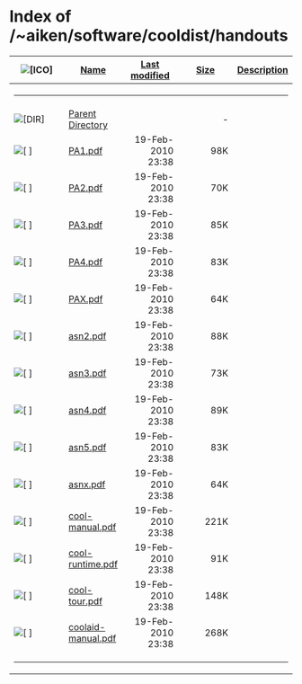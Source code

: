 # Index of /~aiken/software/cooldist/handouts

<table>
<colgroup>
<col style="width: 20%" />
<col style="width: 20%" />
<col style="width: 20%" />
<col style="width: 20%" />
<col style="width: 20%" />
</colgroup>
<thead>
<tr>
<th><img src="/icons/blank.gif" alt="[ICO]" /></th>
<th><a href="?C=N;O=D">Name</a></th>
<th><a href="?C=M;O=A">Last modified</a></th>
<th><a href="?C=S;O=A">Size</a></th>
<th><a href="?C=D;O=A">Description</a></th>
</tr>
</thead>
<tbody>
<tr>
<th colspan="5"><hr /></th>
</tr>
&#10;<tr>
<td data-valign="top"><img src="/icons/back.gif" alt="[DIR]" /></td>
<td><a href="/~aiken/software/cooldist/">Parent Directory</a></td>
<td> </td>
<td style="text-align: right;">-</td>
<td> </td>
</tr>
<tr>
<td data-valign="top"><img src="/icons/layout.gif" alt="[ ]" /></td>
<td><a href="PA1.pdf">PA1.pdf</a></td>
<td style="text-align: right;">19-Feb-2010 23:38</td>
<td style="text-align: right;">98K</td>
<td> </td>
</tr>
<tr>
<td data-valign="top"><img src="/icons/layout.gif" alt="[ ]" /></td>
<td><a href="PA2.pdf">PA2.pdf</a></td>
<td style="text-align: right;">19-Feb-2010 23:38</td>
<td style="text-align: right;">70K</td>
<td> </td>
</tr>
<tr>
<td data-valign="top"><img src="/icons/layout.gif" alt="[ ]" /></td>
<td><a href="PA3.pdf">PA3.pdf</a></td>
<td style="text-align: right;">19-Feb-2010 23:38</td>
<td style="text-align: right;">85K</td>
<td> </td>
</tr>
<tr>
<td data-valign="top"><img src="/icons/layout.gif" alt="[ ]" /></td>
<td><a href="PA4.pdf">PA4.pdf</a></td>
<td style="text-align: right;">19-Feb-2010 23:38</td>
<td style="text-align: right;">83K</td>
<td> </td>
</tr>
<tr>
<td data-valign="top"><img src="/icons/layout.gif" alt="[ ]" /></td>
<td><a href="PAX.pdf">PAX.pdf</a></td>
<td style="text-align: right;">19-Feb-2010 23:38</td>
<td style="text-align: right;">64K</td>
<td> </td>
</tr>
<tr>
<td data-valign="top"><img src="/icons/layout.gif" alt="[ ]" /></td>
<td><a href="asn2.pdf">asn2.pdf</a></td>
<td style="text-align: right;">19-Feb-2010 23:38</td>
<td style="text-align: right;">88K</td>
<td> </td>
</tr>
<tr>
<td data-valign="top"><img src="/icons/layout.gif" alt="[ ]" /></td>
<td><a href="asn3.pdf">asn3.pdf</a></td>
<td style="text-align: right;">19-Feb-2010 23:38</td>
<td style="text-align: right;">73K</td>
<td> </td>
</tr>
<tr>
<td data-valign="top"><img src="/icons/layout.gif" alt="[ ]" /></td>
<td><a href="asn4.pdf">asn4.pdf</a></td>
<td style="text-align: right;">19-Feb-2010 23:38</td>
<td style="text-align: right;">89K</td>
<td> </td>
</tr>
<tr>
<td data-valign="top"><img src="/icons/layout.gif" alt="[ ]" /></td>
<td><a href="asn5.pdf">asn5.pdf</a></td>
<td style="text-align: right;">19-Feb-2010 23:38</td>
<td style="text-align: right;">83K</td>
<td> </td>
</tr>
<tr>
<td data-valign="top"><img src="/icons/layout.gif" alt="[ ]" /></td>
<td><a href="asnx.pdf">asnx.pdf</a></td>
<td style="text-align: right;">19-Feb-2010 23:38</td>
<td style="text-align: right;">64K</td>
<td> </td>
</tr>
<tr>
<td data-valign="top"><img src="/icons/layout.gif" alt="[ ]" /></td>
<td><a href="cool-manual.pdf">cool-manual.pdf</a></td>
<td style="text-align: right;">19-Feb-2010 23:38</td>
<td style="text-align: right;">221K</td>
<td> </td>
</tr>
<tr>
<td data-valign="top"><img src="/icons/layout.gif" alt="[ ]" /></td>
<td><a href="cool-runtime.pdf">cool-runtime.pdf</a></td>
<td style="text-align: right;">19-Feb-2010 23:38</td>
<td style="text-align: right;">91K</td>
<td> </td>
</tr>
<tr>
<td data-valign="top"><img src="/icons/layout.gif" alt="[ ]" /></td>
<td><a href="cool-tour.pdf">cool-tour.pdf</a></td>
<td style="text-align: right;">19-Feb-2010 23:38</td>
<td style="text-align: right;">148K</td>
<td> </td>
</tr>
<tr>
<td data-valign="top"><img src="/icons/layout.gif" alt="[ ]" /></td>
<td><a href="coolaid-manual.pdf">coolaid-manual.pdf</a></td>
<td style="text-align: right;">19-Feb-2010 23:38</td>
<td style="text-align: right;">268K</td>
<td> </td>
</tr>
<tr>
<td colspan="5"><hr /></td>
</tr>
</tbody>
</table>
